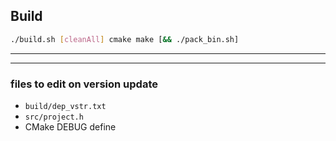 
## Build
```sh
./build.sh [cleanAll] cmake make [&& ./pack_bin.sh]
```



---

---

### files to edit on version update

- `build/dep_vstr.txt`
- `src/project.h`
- CMake DEBUG define
